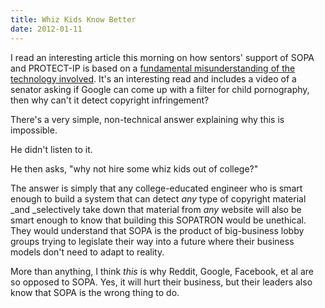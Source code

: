 ```yaml
---
title: Whiz Kids Know Better
date: 2012-01-11
---
```



I read an interesting article this morning on how sentors' support of SOPA and PROTECT-IP is based on a [fundamental misunderstanding of the technology involved](http://danwin.com/2012/01/the-sopa-debate-and-how-its-affected-by-congresss-understanding-of-child-porn/). It's an interesting read and includes a video of a senator asking if Google can come up with a filter for child pornography, then why can't it detect copyright infringement?&nbsp;

There's a very simple, non-technical answer explaining why this is impossible.

He didn't listen to it.

He then asks, "why not hire some whiz kids out of college?"

The answer is simply that any college-educated engineer who is smart enough to build a system that can detect _any_ type of copyright material _and&nbsp;_selectively&nbsp;take down that material from _any_ website will also be smart enough to know that building this SOPATRON would be unethical. They would understand that SOPA is the product of big-business lobby groups trying to legislate their way into a future where their business models don't need to adapt to reality.

More than anything, I think _this_ is why Reddit, Google, Facebook, et al are so opposed to SOPA. Yes, it will hurt their business, but their leaders also know that SOPA is the wrong thing to do.


  